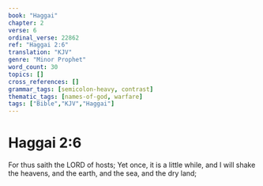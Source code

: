 ```yaml
---
book: "Haggai"
chapter: 2
verse: 6
ordinal_verse: 22862
ref: "Haggai 2:6"
translation: "KJV"
genre: "Minor Prophet"
word_count: 30
topics: []
cross_references: []
grammar_tags: [semicolon-heavy, contrast]
thematic_tags: [names-of-god, warfare]
tags: ["Bible","KJV","Haggai"]
---
```


# Haggai 2:6

For thus saith the LORD of hosts; Yet once, it is a little while, and I will shake the heavens, and the earth, and the sea, and the dry land;
